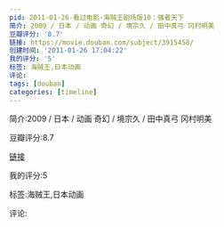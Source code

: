 ```yaml
---
pid: 2011-01-26-看过电影-海贼王剧场版10：强者天下
简介: 2009 / 日本 / 动画 奇幻 / 境宗久 / 田中真弓 冈村明美
豆瓣评分: '8.7'
链接: https://movie.douban.com/subject/3915458/
创建时间: '2011-01-26 17:04:22'
我的评分: '5'
标签: 海贼王,日本动画
评论:
tags: [douban]
categories: [timeline]
---
```

简介:2009 / 日本 / 动画 奇幻 / 境宗久 / 田中真弓 冈村明美

豆瓣评分:8.7

[链接](https://movie.douban.com/subject/3915458/)

我的评分:5

标签:海贼王,日本动画

评论:

